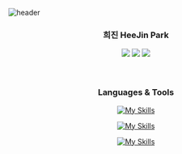 ![header](https://capsule-render.vercel.app/api?type=waving&color=b6c9a5&height=100&section=header)


<div align=center>
  <h3>희진 HeeJin Park</h3>
</div>



<div align=center> 
  <a href="https://gmlwlsl.notion.site/K-Software-Empowerment-BootCamp-Resume-458b3477a2ec4a75af1477852c88fdc2?pvs=74"><img         src="https://img.shields.io/badge/Notion-634832?style=flat-square&logo=Notion&logoColor=white"/></a>
  <a href="https://www.linkedin.com/public-profile/settings?trk=d_flagship3_profile_self_view_public_profile"><img src="https://img.shields.io/badge/LinkedIn-3b5998?style=flat-square&logo=LinkedIn&logoColor=white" /></a>
  <a href="mailto:heejin094@kyonggi.ac.kr"><img src="https://img.shields.io/badge/Gmail-EA4335?style=flat-square&logo=Gmail&logoColor=white"/></a>
</div>

 <br>
 <br>

<div align=center>
  <h3>Languages & Tools</h3>

  
 [![My Skills](https://skillicons.dev/icons?i=java,c,py,html,css,js,react,vue,nodejs,express,androidstudio,flutter)](https://skillicons.dev)
 
 
 [![My Skills](https://skillicons.dev/icons?i=mysql,mongodb,linux,kali,aws,azure,docker,netlify)](https://skillicons.dev)


 [![My Skills](https://skillicons.dev/icons?i=notion,github)](https://skillicons.dev)

</div>
<!--
**gmlwlsdl/gmlwlsdl** is a ✨ _special_ ✨ repository because its `README.md` (this file) appears on your GitHub profile.

Here are some ideas to get you started:

- 🔭 I’m currently working on ...
- 🌱 I’m currently learning ...
- 👯 I’m looking to collaborate on ...
- 🤔 I’m looking for help with ...
- 💬 Ask me about ...
- 📫 How to reach me: ...
- 😄 Pronouns: ...
- ⚡ Fun fact: ...
-->
